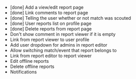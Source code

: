 - [done] Add a view/edit report page
- [done] Link comments to report page
- [done] Telling the user whether or not match was scouted
- [done] User reports list on profile page
- [done] Delete reports from report page
- Don't show comment in report viewer if it is empty
- Link from report viewer to user profile
- Add user dropdown for admins in report editor
- Allow switching match/event that report belongs to
- Link from report editor to report viewer
- Edit offline reports
- Delete offline reports
- Notifications
